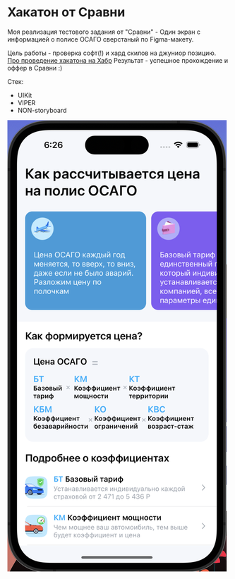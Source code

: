 # Хакатон от Сравни
Моя реализация тестового задания от "Сравни" -
Один экран с информацией о полисе ОСАГО сверстаный по Figma-макету. 

Цель работы - проверка софт(!) и хард скилов на джуниор позицию.
[Про проведение хакатона на Хабр](https://habr.com/ru/companies/sravni/articles/655247/)
Результат - успешное прохождение и оффер в Сравни :)  

Стек:
* UIKit 
* VIPER
* NON-storyboard

![](https://github.com/leshaMtb/TestWork2021/blob/main/Снимок%20экрана%202023-05-16%20в%2018.26.10.png)
